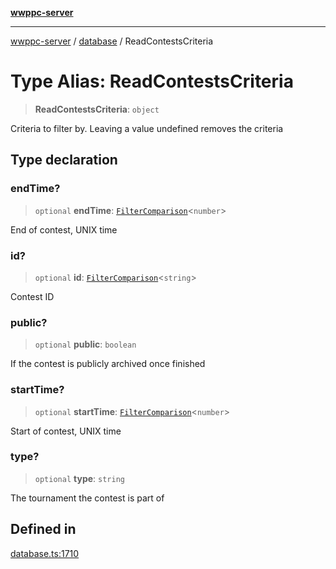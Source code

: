 [**wwppc-server**](../../README.md)

***

[wwppc-server](../../modules.md) / [database](../README.md) / ReadContestsCriteria

# Type Alias: ReadContestsCriteria

> **ReadContestsCriteria**: `object`

Criteria to filter by. Leaving a value undefined removes the criteria

## Type declaration

### endTime?

> `optional` **endTime**: [`FilterComparison`](../../util/type-aliases/FilterComparison.md)\<`number`\>

End of contest, UNIX time

### id?

> `optional` **id**: [`FilterComparison`](../../util/type-aliases/FilterComparison.md)\<`string`\>

Contest ID

### public?

> `optional` **public**: `boolean`

If the contest is publicly archived once finished

### startTime?

> `optional` **startTime**: [`FilterComparison`](../../util/type-aliases/FilterComparison.md)\<`number`\>

Start of contest, UNIX time

### type?

> `optional` **type**: `string`

The tournament the contest is part of

## Defined in

[database.ts:1710](https://github.com/WWPPC/WWPPC-server/blob/8fa1fab7588b7cc0d91c585786635fd288d3453c/src/database.ts#L1710)
